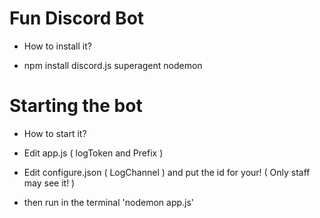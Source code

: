 # Fun Discord Bot

- How to install it?

- npm install discord.js superagent nodemon

# Starting the bot

- How to start it?

- Edit app.js ( logToken and Prefix )

- Edit configure.json ( LogChannel ) and put the id for your! ( Only staff may see it! )

- then run in the terminal 'nodemon app.js'
